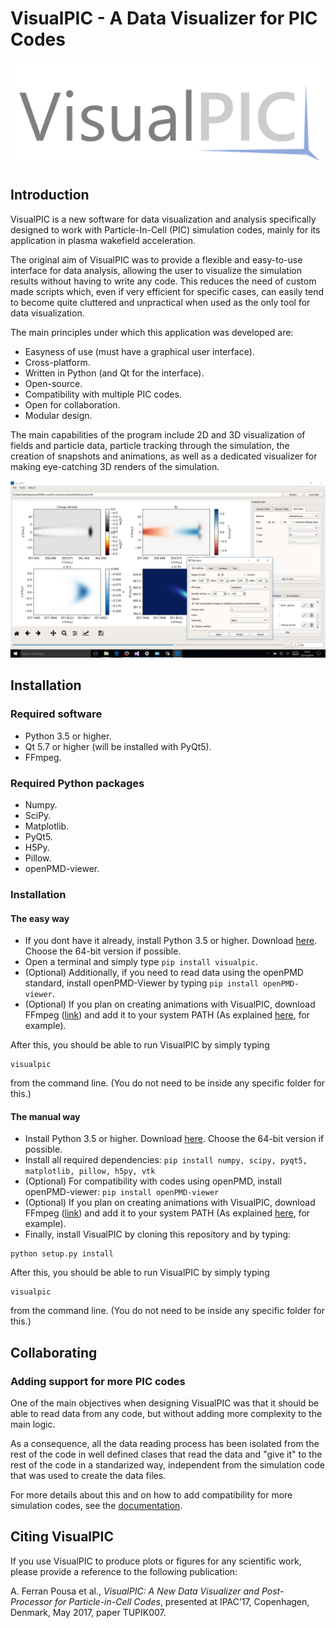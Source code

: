 # VisualPIC - A Data Visualizer for PIC Codes

![VisualPIC logo](Logo/logo_horiz_transp.png)

## Introduction

VisualPIC is a new software for data visualization and analysis specifically designed to work with Particle-In-Cell (PIC) simulation codes, mainly for its application in plasma wakefield acceleration.

The original aim of VisualPIC was to provide a flexible and easy-to-use interface for data analysis, allowing the user to visualize the simulation results without having to write any code. This reduces the need of custom made scripts which, even if very efficient for specific cases, can easily tend to become quite cluttered and unpractical when used as the only tool for data visualization.

The main principles under which this application was developed are:

* Easyness of use (must have a graphical user interface).
* Cross-platform.
* Written in Python (and Qt for the interface).
* Open-source.
* Compatibility with multiple PIC codes.
* Open for collaboration.
* Modular design.

The main capabilities of the program include 2D and 3D visualization of fields and particle data, particle tracking through the simulation, the creation of snapshots and animations, as well as a dedicated visualizer for making eye-catching 3D renders of the simulation.

![VisualPIC Screnshot](Logo/VisualPIC.PNG)

## Installation
### Required software
* Python 3.5 or higher.
* Qt 5.7 or higher (will be installed with PyQt5).
* FFmpeg.

### Required Python packages
* Numpy.
* SciPy.
* Matplotlib.
* PyQt5.
* H5Py.
* Pillow.
* openPMD-viewer.

### Installation

#### The easy way
* If you dont have it already, install Python 3.5 or higher. Download [here](https://www.python.org/downloads/release/python-352/). Choose the 64-bit version if possible.
* Open a terminal and simply type `pip install visualpic`.
* (Optional) Additionally, if you need to read data using the openPMD standard, install openPMD-Viewer by typing `pip install openPMD-viewer`.
* (Optional) If you plan on creating animations with VisualPIC, download FFmpeg ([link](https://ffmpeg.zeranoe.com/builds/)) and add it to your system PATH (As explained [here](http://www.wikihow.com/Install-FFmpeg-on-Windows), for example).

After this, you should be able to run VisualPIC by simply typing
```
visualpic
```
from the command line. (You do not need to be inside any specific folder for this.)

#### The manual way
* Install Python 3.5 or higher. Download [here](https://www.python.org/downloads/release/python-352/). Choose the 64-bit version if possible.
* Install all required dependencies: `pip install numpy, scipy, pyqt5, matplotlib, pillow, h5py, vtk`
* (Optional) For compatibility with codes using openPMD, install openPMD-viewer: `pip install openPMD-viewer`
* (Optional) If you plan on creating animations with VisualPIC, download FFmpeg ([link](https://ffmpeg.zeranoe.com/builds/)) and add it to your system PATH (As explained [here](http://www.wikihow.com/Install-FFmpeg-on-Windows), for example).
* Finally, install VisualPIC by cloning this repository and by typing:
```
python setup.py install
```

After this, you should be able to run VisualPIC by simply typing
```
visualpic
```
from the command line. (You do not need to be inside any specific folder for this.)


## Collaborating

### Adding support for more PIC codes

One of the main objectives when designing VisualPIC was that it should be able to read data from any code, but without adding more complexity to the main logic.

As a consequence, all the data reading process has been isolated from the rest of the code in well defined clases that read the data and "give it" to the rest of the code in a standarized way, independent from the simulation code that was used to create the data files.

For more details about this and on how to add compatibility for more simulation codes, see the [documentation](/Documentation/AddSupportForAnotherCode.md).

## Citing VisualPIC
If you use VisualPIC to produce plots or figures for any scientific work, please provide a reference to the following publication:

A. Ferran Pousa et al., *VisualPIC: A New Data Visualizer and Post-Processor for Particle-in-Cell Codes*, presented at IPAC’17, Copenhagen, Denmark, May 2017, paper TUPIK007.
